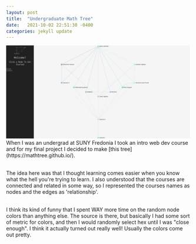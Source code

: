 ```yaml
---
layout: post
title:  "Undergraduate Math Tree"
date:   2021-10-02 22:51:30 -0400
categories: jekyll update
---
```

<div class="media">
  <img width="500" src="/assets/images/mathtree.png"/>
</div>
When I was an undergrad at SUNY Fredonia I took an intro web dev course and for my final project I decided to make [this tree](https://mathtree.github.io/).<br><br>

The idea here was that I thought learning comes easier when you know what the hell you're trying to learn. I also understood that the courses are connected and related in some way, so I represented the courses names as nodes and the edges as 'relationship'. <br><br>

I think its kind of funny that I spent WAY more time on the random node colors than anything else. The source is there, but basically I had some sort of metric for colors, and then I would randomly select hex until I was "close enough". I think it actually turned out really well! Usually the colors come out pretty.